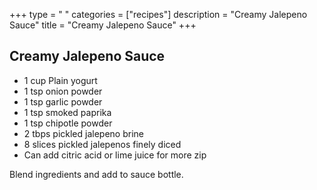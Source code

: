 +++ 
type = " "
categories = ["recipes"] 
description = "Creamy Jalepeno Sauce" 
title = "Creamy Jalepeno Sauce" 
+++
## Creamy Jalepeno Sauce
- 1 cup Plain yogurt
- 1 tsp onion powder
- 1 tsp garlic powder
- 1 tsp smoked paprika
- 1 tsp chipotle powder
- 2 tbps pickled jalepeno brine
- 8 slices pickled jalepenos finely diced
- Can add citric acid or lime juice for more zip

Blend ingredients and add to sauce bottle.
